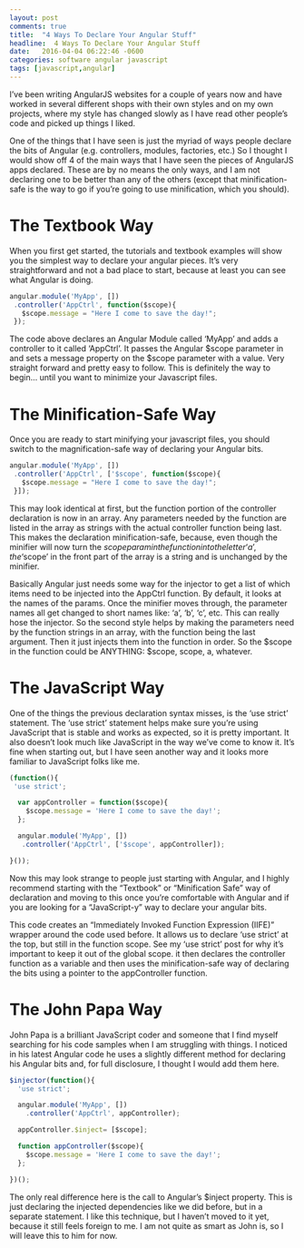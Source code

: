 ```yaml
---
layout: post
comments: true
title:  "4 Ways To Declare Your Angular Stuff"
headline:  4 Ways To Declare Your Angular Stuff
date:   2016-04-04 06:22:46 -0600
categories: software angular javascript
tags: [javascript,angular]
---
```


I’ve been writing AngularJS websites for a couple of years now and have worked in several different shops with their own styles and on my own projects, where my style has changed slowly as I have read other people’s code and picked up things I liked.

One of the things that I have seen is just the myriad of ways people declare the bits of Angular (e.g. controllers, modules, factories, etc.) So I thought I would show off 4 of the main ways that I have seen the pieces of AngularJS apps declared. These are by no means the only ways, and I am not declaring one to be better than any of the others (except that minification-safe is the way to go if you’re going to use minification, which you should).

<!-- more -->

The Textbook Way
===
When you first get started, the tutorials and textbook examples will show you the simplest way to declare your angular pieces. It’s very straightforward and not a bad place to start, because at least you can see what Angular is doing.

```js
angular.module('MyApp', [])
 .controller('AppCtrl', function($scope){
   $scope.message = "Here I come to save the day!";
 });
```
The code above declares an Angular Module called ‘MyApp’ and adds a controller to it called ‘AppCtrl’. It passes the Angular $scope parameter in and sets a message property on the $scope parameter with a value. Very straight forward and pretty easy to follow. This is definitely the way to begin… until you want to minimize your Javascript files.

The Minification-Safe Way
===
Once you are ready to start minifying your javascript files, you should switch to the magnification-safe way of declaring your Angular bits.

```js
angular.module('MyApp', [])
 .controller('AppCtrl', ['$scope', function($scope){
   $scope.message = "Here I come to save the day!";
 }]);
```
This may look identical at first, but the function portion of the controller declaration is now in an array. Any parameters needed by the function are listed in the array as strings with the actual controller function being last. This makes the declaration minification-safe, because, even though the minifier will now turn the $scope param in the function into the letter ‘a’, the ‘$scope’ in the front part of the array is a string and is unchanged by the minifier.

Basically Angular just needs some way for the injector to get a list of which items need to be injected into the AppCtrl function. By default, it looks at the names of the params. Once the minifier moves through, the parameter names all get changed to short names like: ‘a’, ‘b’, ‘c’, etc. This can really hose the injector. So the second style helps by making the parameters need by the function strings in an array, with the function being the last argument. Then it just injects them into the function in order. So the $scope in the function could be ANYTHING: $scope, scope, a, whatever.

The JavaScript Way
===
One of the things the previous declaration syntax misses, is the ‘use strict’ statement. The ‘use strict’ statement helps make sure you’re using JavaScript that is stable and works as expected, so it is pretty important. It also doesn’t look much like JavaScript in the way we’ve come to know it. It’s fine when starting out, but I have seen another way and it looks more familiar to JavaScript folks like me.

```js
(function(){
 'use strict';

  var appController = function($scope){
    $scope.message = 'Here I come to save the day!';
  };

  angular.module('MyApp', [])
   .controller('AppCtrl', ['$scope', appController]);

}());
```
Now this may look strange to people just starting with Angular, and I highly recommend starting with the “Textbook” or “Minification Safe” way of declaration and moving to this once you’re comfortable with Angular and if you are looking for a “JavaScript-y” way to declare your angular bits.

This code creates an “Immediately Invoked Function Expression (IIFE)” wrapper around the code used before. It allows us to declare ‘use strict’ at the top, but still in the function scope. See my ‘use strict’ post for why it’s important to keep it out of the global scope. it then declares the controller function as a variable and then uses the minification-safe way of declaring the bits using a pointer to the appController function.

The John Papa Way
===
John Papa is a brilliant JavaScript coder and someone that I find myself searching for his code samples when I am struggling with things. I noticed in his latest Angular code he uses a slightly different method for declaring his Angular bits and, for full disclosure, I thought I would add them here.

```js
$injector(function(){
  'use strict';

  angular.module('MyApp', [])
    .controller('AppCtrl', appController);

  appController.$inject= [$scope];

  function appController($scope){
    $scope.message = 'Here I come to save the day!';
  };

})();
```
The only real difference here is the call to Angular’s $inject property. This is just declaring the injected dependencies like we did before, but in a separate statement. I like this technique, but I haven’t moved to it yet, because it still feels foreign to me. I am not quite as smart as John is, so I will leave this to him for now.